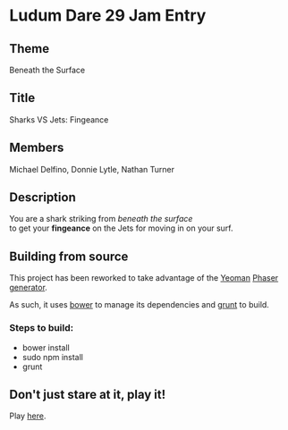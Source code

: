 # Ludum Dare 29 Jam Entry

## Theme
Beneath the Surface

## Title
Sharks VS Jets: Fingeance

## Members
Michael Delfino, Donnie Lytle, Nathan Turner

## Description
You are a shark striking from *beneath the surface*  
to get your **fingeance** on the Jets for moving in on your surf.

## Building from source
This project has been reworked to take advantage of the
[Yeoman](https://github.com/yeoman/yeoman)
[Phaser](https://github.com/photonstorm/phaser)
[generator](https://github.com/codevinsky/generator-phaser-official). 

As such, it uses [bower](https://github.com/bower/bower) to manage
its dependencies and [grunt](https://github.com/gruntjs/grunt) to build.  
### Steps to build:
- bower install  
- sudo npm install  
- grunt  

## Don't just stare at it, play it!
Play [here](https://NathanTurner.github.io/LD29).
